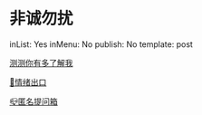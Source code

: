 # 非诚勿扰

inList: Yes
inMenu: No
publish: No
template: post

[测测你有多了解我](https://dragonchu.github.io/hithere.html)

[🚪情绪出口](https://dragonchu.github.io/-f501d8.html)

[📪匿名提问箱](https://dragonchu.github.io/-8e9f4b.html)